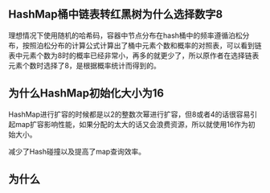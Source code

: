 ## HashMap桶中链表转红黑树为什么选择数字8
理想情况下使用随机的哈希码，容器中节点分布在hash桶中的频率遵循泊松分布，按照泊松分布的计算公式计算出了桶中元素个数和概率的对照表，可以看到链表中元素个数为8时的概率已经非常小，再多的就更少了，所以原作者在选择链表元素个数时选择了8，是根据概率统计而得到的。

## 为什么HashMap初始化大小为16
HashMap进行扩容的时候都是以2的整数次幂进行扩容，但8或者4的话很容易引起map扩容影响性能，如果分配的太大的话又会浪费资源，所以就使用16作为初始大小。

减少了Hash碰撞以及提高了map查询效率。

## 为什么

